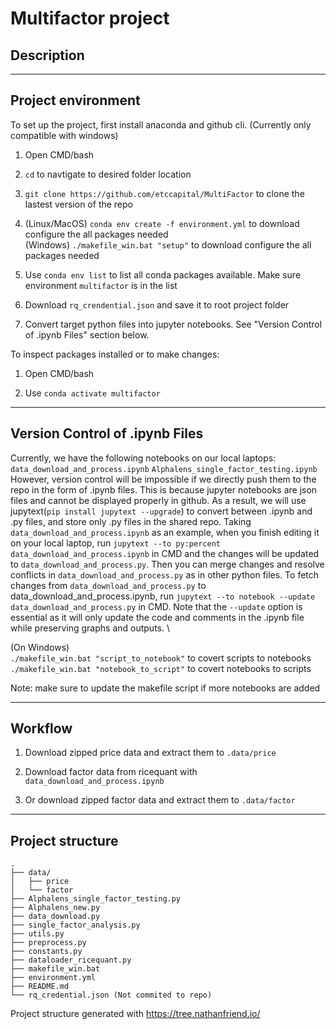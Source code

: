 # Multifactor project

## Description

---

## Project environment
To set up the project, first install anaconda and github cli. (Currently only compatible with windows)

1. Open CMD/bash

2. `cd` to navtigate to desired folder location

3. `git clone https://github.com/etccapital/MultiFactor` to clone the lastest version of the repo

4. (Linux/MacOS) `conda env create -f environment.yml` to download configure the all packages needed \
   (Windows) `./makefile_win.bat "setup"` to download configure the all packages needed

5. Use `conda env list` to list all conda packages available. Make sure environment `multifactor` is in the list

6. Download `rq_crendential.json` and save it to root project folder

7. Convert target python files into jupyter notebooks. See "Version Control of .ipynb Files" section below. 

To inspect packages installed or to make changes:

1. Open CMD/bash

2. Use `conda activate multifactor`

---

## Version Control of .ipynb Files
Currently, we have the following notebooks on our local laptops: `data_download_and_process.ipynb`   `Alphalens_single_factor_testing.ipynb`
However, version control will be impossible if we directly push them to the repo in the form of .ipynb files. This is because jupyter notebooks are               json files and cannot be displayed properly in github. As a result, we will use jupytext(`pip install jupytext --upgrade`) to convert between .ipynb and .py files, and store only .py files in the shared repo. Taking `data_download_and_process.ipynb` as an example, when you finish editing it on your local laptop, run `jupytext --to py:percent data_download_and_process.ipynb` in CMD and the changes will be updated to `data_download_and_process.py`. Then you can merge changes and resolve conflicts in `data_download_and_process.py` as in other python files. To fetch changes from `data_download_and_process.py` to data_download_and_process.ipynb, run `jupytext --to notebook --update data_download_and_process.py` in CMD. Note that the `--update` option is essential as it will only update the code and comments in the .ipynb file while preserving graphs and outputs. \

(On Windows) \
 `./makefile_win.bat "script_to_notebook"` to covert scripts to notebooks \
 `./makefile_win.bat "notebook_to_script"` to covert notebooks to scripts 

 Note: make sure to update the makefile script if more notebooks are added

---

## Workflow

1. Download zipped price data and extract them to `.data/price`

2. Download factor data from ricequant with `data_download_and_process.ipynb`

3. Or download zipped factor data and extract them to `.data/factor`

---

## Project structure

```
.
├── data/
│   ├── price
│   └── factor
├── Alphalens_single_factor_testing.py
├── Alphalens_new.py
├── data_download.py
├── single_factor_analysis.py
├── utils.py
├── preprocess.py
├── constants.py
├── dataloader_ricequant.py
├── makefile_win.bat
├── environment.yml
├── README.md
└── rq_credential.json (Not commited to repo)
```

Project structure generated with https://tree.nathanfriend.io/
